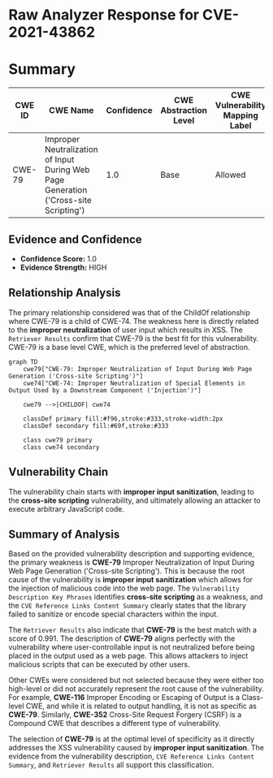 # Raw Analyzer Response for CVE-2021-43862

# Summary
| CWE ID | CWE Name | Confidence | CWE Abstraction Level | CWE Vulnerability Mapping Label | CWE-Vulnerability Mapping Notes |
|---|---|---|---|---|---|
| CWE-79 | Improper Neutralization of Input During Web Page Generation ('Cross-site Scripting') | 1.0 | Base | Allowed | Primary CWE |

## Evidence and Confidence

*   **Confidence Score:** 1.0
*   **Evidence Strength:** HIGH

## Relationship Analysis
The primary relationship considered was that of the ChildOf relationship where CWE-79 is a child of CWE-74. The weakness here is directly related to the **improper neutralization** of user input which results in XSS. The `Retriever Results` confirm that CWE-79 is the best fit for this vulnerability. CWE-79 is a base level CWE, which is the preferred level of abstraction.

```mermaid
graph TD
    cwe79["CWE-79: Improper Neutralization of Input During Web Page Generation ('Cross-site Scripting')"]
    cwe74["CWE-74: Improper Neutralization of Special Elements in Output Used by a Downstream Component ('Injection')"]
    
    cwe79 -->|CHILDOF| cwe74
    
    classDef primary fill:#f96,stroke:#333,stroke-width:2px
    classDef secondary fill:#69f,stroke:#333
    
    class cwe79 primary
    class cwe74 secondary
```

## Vulnerability Chain
The vulnerability chain starts with **improper input sanitization**, leading to the **cross-site scripting** vulnerability, and ultimately allowing an attacker to execute arbitrary JavaScript code.

## Summary of Analysis
Based on the provided vulnerability description and supporting evidence, the primary weakness is **CWE-79** Improper Neutralization of Input During Web Page Generation ('Cross-site Scripting'). This is because the root cause of the vulnerability is **improper input sanitization** which allows for the injection of malicious code into the web page. The `Vulnerability Description Key Phrases` identifies **cross-site scripting** as a weakness, and the `CVE Reference Links Content Summary` clearly states that the library failed to sanitize or encode special characters within the input.

The `Retriever Results` also indicate that **CWE-79** is the best match with a score of 0.991. The description of **CWE-79** aligns perfectly with the vulnerability where user-controllable input is not neutralized before being placed in the output used as a web page. This allows attackers to inject malicious scripts that can be executed by other users.

Other CWEs were considered but not selected because they were either too high-level or did not accurately represent the root cause of the vulnerability. For example, **CWE-116** Improper Encoding or Escaping of Output is a Class-level CWE, and while it is related to output handling, it is not as specific as **CWE-79**. Similarly, **CWE-352** Cross-Site Request Forgery (CSRF) is a Compound CWE that describes a different type of vulnerability.

The selection of **CWE-79** is at the optimal level of specificity as it directly addresses the XSS vulnerability caused by **improper input sanitization**. The evidence from the vulnerability description, `CVE Reference Links Content Summary`, and `Retriever Results` all support this classification.